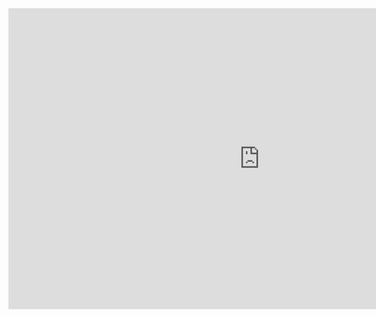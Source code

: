 <iframe src="https://www.baidu.com/?tn=44048691_oem_dg"
    style="width:1000px; height:600px;" frameborder="0">
</iframe>
